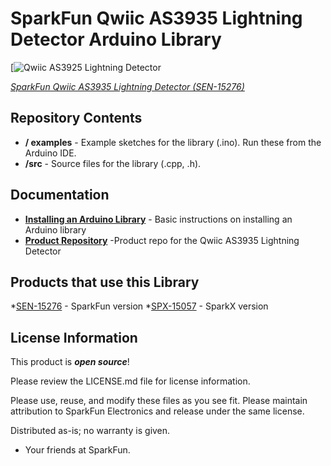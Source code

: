 SparkFun Qwiic AS3935 Lightning Detector Arduino Library
========================================

[![Qwiic AS3925 Lightning Detector](https://cdn.sparkfun.com//assets/parts/1/3/7/5/1/15276-SparkFun_Lightning_Detector_-_AS3935__Qwiic_-01.jpg)

[*SparkFun Qwiic AS3935 Lightning Detector (SEN-15276)*](https://www.sparkfun.com/products/15276)

Repository Contents
-------------------

* **/ examples** - Example sketches for the library (.ino). Run these from the Arduino IDE.
* **/src** - Source files for the library (.cpp, .h).

Documentation
--------------
* **[Installing an Arduino Library](https://learn.sparkfun.com/tutorials/installing-an-arduino-library/)** - Basic instructions on installing an Arduino library
* **[Product Repository](https://github.com/sparkfunX/Qwiic_AS3935_Lightning_Detector)** -Product repo for the Qwiic AS3935 Lightning Detector

Products that use this Library 
---------------------------------

*[SEN-15276](https://www.sparkfun.com/products/15276) - SparkFun version
*[SPX-15057](https://www.sparkfun.com/products/retired/15057) - SparkX version

License Information
-------------------

This product is _**open source**_! 

Please review the LICENSE.md file for license information.

Please use, reuse, and modify these files as you see fit. Please maintain attribution to SparkFun Electronics and release under the same license.

Distributed as-is; no warranty is given.

- Your friends at SparkFun.
